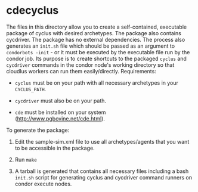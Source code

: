 
cdecyclus
==========

The files in this directory allow you to create a self-contained, executable
package of cyclus with desired archetypes.  The package also contains
cycdriver. The package has no external dependencies.  The process also
generates an `init.sh` file which should be passed as an argument to
`condorbots -init` - or it must be executed by the executable file run by the
condor job. Its purpose is to create shortcuts to the packaged `cyclus` and
`cycdriver` commands in the condor node's working directory so that cloudlus
workers can run them easily/directly. Requirements:

* `cyclus` must be on your path with all necessary archetypes in your
  `CYCLUS_PATH`.

* `cycdriver` must also be on your path.

* `cde` must be installed on your system (http://www.pgbovine.net/cde.html).

To generate the package:

1. Edit the sample-sim.xml file to use all archetypes/agents that you want to
   be accessible in the package.

2. Run `make`

3. A tarball is generated that contains all necessary files including a bash
   `init.sh` script for generating cyclus and cycdriver command runners on condor
   execute nodes.

